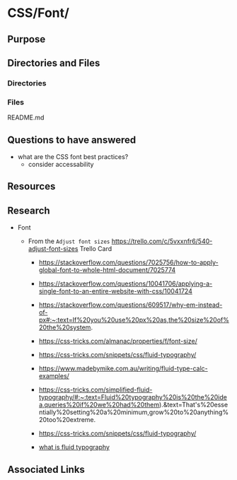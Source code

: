 # CSS/Font/

## Purpose

## Directories and Files

### Directories

### Files

README.md

## Questions to have answered
* what are the CSS font best practices?
    * consider accessability

## Resources

## Research

* Font
    * From the `Adjust font sizes` https://trello.com/c/5vxxnfr6/540-adjust-font-sizes Trello Card
        
        * https://stackoverflow.com/questions/7025756/how-to-apply-global-font-to-whole-html-document/7025774

        * https://stackoverflow.com/questions/10041706/applying-a-single-font-to-an-entire-website-with-css/10041724
        
        * https://stackoverflow.com/questions/609517/why-em-instead-of-px#:~:text=If%20you%20use%20px%20as,the%20size%20of%20the%20system.
        
        * https://css-tricks.com/almanac/properties/f/font-size/

        * https://css-tricks.com/snippets/css/fluid-typography/

        * https://www.madebymike.com.au/writing/fluid-type-calc-examples/

        * https://css-tricks.com/simplified-fluid-typography/#:~:text=Fluid%20typography%20is%20the%20idea,queries%20if%20we%20had%20them).&text=That's%20essentially%20setting%20a%20minimum,grow%20to%20anything%20too%20extreme.

        * https://css-tricks.com/snippets/css/fluid-typography/

        * [what is fluid typography](https://www.google.com/search?q=what+is+fluid+typography&oq=what+is+fluid+typography&aqs=chrome..69i57.5343j0j7&sourceid=chrome&ie=UTF-8)

## Associated Links